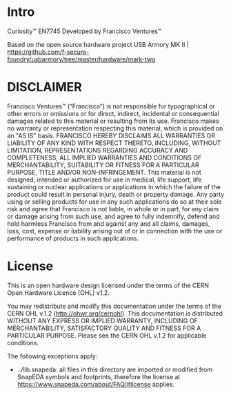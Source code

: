 Intro
=======

Curiosity™ EN7745
Developed by Francisco Ventures™

Based on the open source hardware project USB Armory MK II | https://github.com/f-secure-foundry/usbarmory/tree/master/hardware/mark-two

DISCLAIMER
=======

Francisco Ventures™ (“Francisco”) is not responsible for typographical or other errors or omissions or for direct, indirect, incidental or consequential damages related to this material or resulting from its use. Francisco makes no warranty or representation respecting this material, which is provided on an "AS IS" basis. FRANCISCO HEREBY DISCLAIMS ALL WARRANTIES OR LIABILITY OF ANY KIND WITH RESPECT THERETO, INCLUDING, WITHOUT LIMITATION, REPRESENTATIONS REGARDING ACCURACY AND COMPLETENESS, ALL IMPLIED WARRANTIES AND CONDITIONS OF MERCHANTABILITY, SUITABILITY OR FITNESS FOR A PARTICULAR PURPOSE, TITLE AND/OR NON-INFRINGEMENT. This material is not designed, intended or authorized for use in medical, life support, life sustaining or nuclear applications or applications in which the failure of the product could result in personal injury, death or property damage. Any party using or selling products for use in any such applications do so at their sole risk and agree that Francisco is not liable, in whole or in part, for any claim or damage arising from such use, and agree to fully indemnify, defend and hold harmless Francisco from and against any and all claims, damages, loss, cost, expense or liability arising out of or in connection with the use or performance of products in such applications.


License
=======

This is an open hardware design licensed under the terms of the CERN Open
Hardware Licence (OHL) v1.2.

You may redistribute and modify this documentation under the terms of the CERN
OHL v.1.2 (http://ohwr.org/cernohl). This documentation is distributed WITHOUT
ANY EXPRESS OR IMPLIED WARRANTY, INCLUDING OF MERCHANTABILITY, SATISFACTORY
QUALITY AND FITNESS FOR A PARTICULAR PURPOSE. Please see the CERN OHL v.1.2 for
applicable conditions.

The following exceptions apply:

- ../lib.snapeda: all files in this directory are imported or modified
from SnapEDA symbols and footprints, therefore the license at
https://www.snapeda.com/about/FAQ/#license applies.
